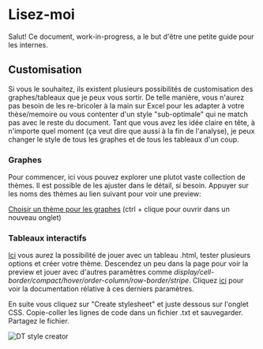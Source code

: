 # Lisez-moi
Salut! Ce document, work-in-progress, a le but d'être une petite guide pour les internes.<br>

## Customisation
Si vous le souhaitez, ils existent plusieurs possibilités de customisation des graphes/tableaux que je peux vous sortir. De telle manière, vous n'aurez pas besoin de les re-bricoler à la main sur Excel pour les adapter à votre thèse/memoire ou vous contenter d'un style "sub-optimale" qui ne match pas avec le reste du document. Tant que vous avez les idée claire en tête, à n'importe quel moment (ça veut dire que aussi à la fin de l'analyse), je peux changer le style de tous les graphes et de tous les tableaux d'un coup.

### Graphes
Pour commencer, ici vous pouvez explorer une plutot vaste collection de thèmes. Il est possible de les ajuster dans le détail, si besoin. Appuyer sur les noms des thèmes au lien suivant pour voir une preview:<br>

[Choisir un thème pour les graphes](https://r-charts.com/ggplot2/themes/) (ctrl + clique pour ouvrir dans un nouveau onglet)<br>

### Tableaux interactifs
[Ici](https://datatables.net/manual/styling/theme-creator) vous aurez la possibilité de jouer avec un tableau .html, tester plusieurs options et créer votre thème. Descendez un peu dans la page pour voir la preview et jouer avec d'autres paramètres comme *display/cell-border/compact/hover/order-column/row-border/stripe*. Cliquez [ici](https://datatables.net/manual/styling/classes) pour voir la documentation rélative à ces derniers paramètres.

En suite vous cliquez sur "Create stylesheet" et juste dessous sur l'onglet CSS. Copie-coller les lignes de code dans un fichier .txt et sauvegarder. Partagez le fichier.

![DT style creator](https://github.com/FrancescoMonti-source/tesi_internes/blob/master/datatable_style_creator.PNG?raw=true)
